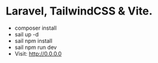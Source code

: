 # Laravel, TailwindCSS & Vite.
- composer install
- sail up -d
- sail npm install
- sail npm run dev
- Visit: http://0.0.0.0